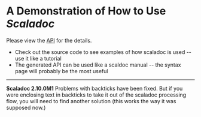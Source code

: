 # A Demonstration of How to Use *Scaladoc* #

Please view the [API](http://keithpinson.github.com/Scaladoc-HOWTO/api/index.html#docSample.package) for the details.

 * Check out the source code to see examples of how scaladoc is used -- use it like a tutorial
 * The generated API can be used like a scaldoc manual -- the syntax page will probably be the most useful

---

**Scaladoc 2.10.0M1** Problems with backticks have been fixed.  But if you were enclosing text
                      in backticks to take it out of the scaladoc processing flow, you will
                      need to find another solution (this works the way it was supposed now.)



